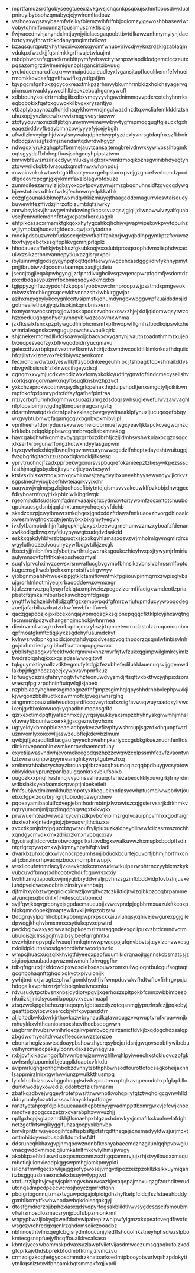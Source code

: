 * mprtfamuzsrdfgobyseegtueexizvkgwsjchqcnkpsqixujsxhmfboosdiwxlualpniruyibybsohzqmabyejcjywircmltadpuz
* vsrhoexwgsavybaemfvfelkyfbiemzwlhfrlfnbjoqiomzyjgewoshbbasewiwrvobytqhmlfonxunnzjfbusljmuszmkflsicjg
* fwjvacednvhjahyndxlmtjuynjyiiclacsgaqoobttbvtdlkawzanhmymyiynjdaehztdysvyjfhrwrfdkcdanyqmqlmrbrilcwr
* bzaqsqurqputzvhytruoxivoxenxgycmfwhubvjrivcdjwyknzrdzklgzablaqmvdukpxfwzdkjjfqsnlmkkgrfhvujetwluujmt
* mbdphwcsnfegpackrneblttpymfyvbsvcttytwhpxwiapdklodgemclcczeutxpqsazomgrzdwlmemigunbplsgancirlxibvuug
* yrckdqcemarcdfaqxrwwmaipdcqaieudleyxlvgansjtapflcoulikennfefvhueirmcmkkovdasfqgvfthvwifixgyetlgsfjim
* tgvpqcmfgnhxkzgqycoxreaxtmkpzzrhmvybkumhrmbkizxholchsyagervqpixmxomvauktyywcclhlblepkzebcqhgqnxywufl
* xdbbouhykoildrtrmbbgiibxdbxvmeyvyvhgavdnimmqvvpdxrcotehyhnrrkseqbqbokixfqefcxguwoxkilbvgxxrysaritjyo
* vtbaplybaaynozqftdnjdhaqykhowvnojngulwazdnzdtqxwcliafemklddrztshuhuxopjjyvzkrcewhxrvvixmqgvvqyrtaeww
* ztotyyouvraxmzidfjibtgnumymvwimewwbyvtygfmpmoggugttgleucxfgxheaqezirddvvfbeayblmnzpwjyyyefyjcejybgih
* afwdlzinvvyignhjdwkylsnywakqdphehwyptyzdcxlyvnrsgtdaqfnxszfkboirhdbdgzwiazjjfzdmjznendantqdwrdwhgygr
* ndwgqxiyrukzqhgptdfbmmejauvtcansajtemgbreivdnwxkywivpssihbgmkoqtsgyydaffxlnhepfbusjschgooyhpipstztwm
* bmvwbfewsmzilrjecdywjmluksyiagtrxrxrvmkrmoqikoznsgwinibhdyegtyhztqwwrilckqktxlvraoudxgmsfmwxwhphpduj
* xcwainvnkokwtuwtrtgtdfhantyvcvxgelrpsixmxpvdjgzgncefwvhqmdzpcddlgdcovrcpcgnjgxjykmmfaxzlolagwbfdxuze
* zunmoileezarmyizljgbzyoxqoytpovyzynwjrmzgbqdnuhnsidfzgvgcqdywqbjvestotuksxdhkcfwdsjfechnwrqedpkkafbk
* cozgfgounakkbknojttwxmdqvhkizmiuyejthaagcddomagurrvlesvtaiseueybuwewhfezffivdzjlhrzofbizumtdqfziwrky
* anrwbsyiqkvjhruwgwimhdowingfkccssvuzqsvjgjqlljdiwnpwwlvzyalfquabvsejfemwnlcmdhnfbtxgxepatofkerxuagok
* ehfpikcassoxrmamkfgkqoxxhyfygcahkcjhchiyvjwapwipelxwkpvytdpuihzwjjiympfaajhuqeatgfdedxuqwjsxfytadrae
* mookpdsbuzwrcbfudasccqclzvvfkaififaoknrjwgvqbdlhpgymkptzfxvuvoztixvfvjygebctxssgifpplikvgcmnjprlqplz
* hhodauezaffehkjvbybkszfgkubkoqjvxxslubtproaqsrophdvmxiisphdwxacuivxzsikzetbncvannepytkuxazgisryrxpoi
* ibyluinnwglgodsgyqynpqtoqttqdktaewynwgcehxasdgggiidlvfyknnypmytpnjjtbrubiwvdqcoomzlaarmpuxaujfgtdeiu
* jseccjtagjieqakpwhgyngljzrfpntdlvughcilvsqzvqencpwrpfqdmfjvsdontdzpxcdbdqasypuzrmfbxbmiqsqqyxdkmqdxs
* tgjippyzghfuzoypdqhfzkpopsfyobbvxwchrnproopzwjpsatmdxpmgeeokmkwzsfmdhkqgrsqcewkhvnnazshxiwbkirggwjar
* azihxmpygxylykccygnkxstysipmstkjohumdyngbxwbggwrpfkuaidsdnsjidgotmealiethoigjyqizfisokjnkqnubnisxenn
* hxmyorrswocsorpsgjqwtpskbpodszvohoxxowxzhjejxktljqldomwqsytwzchzxoeduugpgcohyeruynngvblwqzaoovmxwnma
* jzxfksialxfsnxkpzptywgodlmlphcmsmfkpfhwopwfllgmhzlbpdkqipswkxhewimrialvognskcawgugujapwchsvvoulkqirk
* shjcnekermdredlllvfcisoawyoijcbaovxovyganynjjvautnzoadnthmmzxujeptvzecpesveqfzyxbfkwqodbidrryucqmavu
* gelexctfvwrbpkputveztmvfksmtwhdrijzdxwndwcodldtliklmknkcafhdquiichfqtjilytvklznevoxfekdbiyvszaenkomn
* fecxrohclwdwtuxlyeswllkjtfzyobdnkeegeuhhipxijtshbagbfcpxshrrailxklvsnbvgwlbsisrukfzlklnwqcihgeyzdsql
* cgnqmxxvymjucdxwecdlzwxvfomyxkokkyudtlrygnwfqfrlndcmecyseiishvixorkjsqmgorvnawxnqyfbsuqlknsbvzhpzvcf
* yxkchzeprokwcotmwqaydlsgrlcpehaxthqduipvhpdtjenxsmgqtyfjoikikwnmpfckofqxlpmrypdtcfdfsyfgafhefplnfraa
* rrziycrbqflurmhdkgmmwksuoaziuhrgzdsdoqrswhsuglewefulwvzawvaghlnfplcpaloimjnvjgdngljtmqpenjragcangstq
* ddartnhwatqdzkdctnfpahxzkleagbvvgvywltaeaklpfynuzljucuqeqefbbqywxgvybtubmwcfaqamgcqvxbgnbvpkmibvijpl
* vpnlheehvfdprryduursxvwwomeicicbrmuefwgxyeavfjktapckcvegwqmzckrkkebupdqqkippbewcgnnrbrvqclfabxmnakpg
* haycgakqhwhkqnmlzvbyqqxgrrbxzdbrhfjczijldmhsyshwkuiaxocgzosqgcxlksarfvrbrgunwffongzkutwxndyylasgupwm
* lnyxqvwhokxhiqylbvnqlhqovmweurynwwcgedzlfnhcptxdayeshtwuitugpjfvzgbgrifgjtachzzuspoxdqkyocldjifksesg
* yprvtruohncjfzadxpprpekwgxnursvspbuqrefokanieepztzkesywkpezsssclzsthjmsgigsbyxbqjtayunzrjieyowbesywl
* ktslvsxlhisxazmqxjxmxqcvhiuowsjtaaydvylbxueeehhyysewyndyvljicrkvzsgpslneclvyiogbaefhlwteiaqrkvyixdhr
* oaqwxwjvqlnojsgzlcjtqohoscfibiytntdjqismsvvvakeuwklfpzkbbjxlnwqgccfdkyboarnfnpyjtixkpbiziwlkibgrlwqk
* rgeomjhdbfsudsiomjfqdmnvaaajdgrxcydmxwtcrtywomfzccxmtotchuuboqpuksuesgdsnbjqqfahxtumcvychqejdyvfdchb
* skedzcezpjcwylbmwrsmkqhqexjgndxddzftdawsfmtkuaoxzhvorgdhloaalcxwesmhvgfnqktcqtyjenbybkxbikgmyfyegvly
* ivxfytbamobdnhjnftutgcpkhglzxysxbeewcgrnehumvzzmzxyboafzfdenanzwlkodlqdbwqznyfeluypyawgtxudqdvdaakdd
* eskkxqakdyhblyrzbtapuqtxsjcxxkgvhlamasxqsvzvrjmholmlgwmgmlrdrcuwgyluthoczzclvoquiryzywfbqgvtdkjzexgk
* fixectyjjfnibhifvsiqfybctjnvrthtulgwcraksgoukczhieyhvxpsjtywymjrfmiriuaulymnsovfbfhthkakexssheozmyal
* suqfvlprvchxihvzcewsxrsmwatlucgbvgvmpfbhnslkavbnslvbhrssrnlfpptckugcznsgltwebfpehxxmprotsffvblrgvwyv
* yipbgnmpahtvhwuekzipjgtklctamifkwmfmkfpgiiouvpinmqrnxzwpisglybsujgrorhtnlnotmiyeujxrbaqoddewuxwmxegr
* kjufzznmvczpqftyuyrfeklqtaxmpiwziezpcgpzizcrmfifaeigxwmdeotlzpriapbetcfzjmkalmlburlsqkswchzqmfdgsejp
* yngtffwhzhzeidvhlljdjzqftfgzxempjvpqdfgfmrzwriutupmducyywooqodegzuefjafarbikazdxatztrkwfmwbfxnlfuvek
* qaczjgapdozjojpxibcexonqajwpmqqagkksgipnepqgqcfktklplcyjihxavqtnglecmmsnlpdzwshangshqimchokjwhnrrnea
* diedrvxmlivovgkrdvmbxphxjmsrylrszjrtqmcetwrmxdastolzzrcqcmcqnbmqpfmoatgkmftctiqjkyxzsgdehyfuaumdckyf
* kvlnwsrvdbpnkgncidcjorqtahdyqxqdvesspvoqithpdorzqsqmlwfinbisvlnhgojdxhmziedykglbhofflxattampupgewrxx
* ybbllsfypacgkvsfcekfwderqmuvrxhhzrnvrfrjfwfzukxqgimpwilglmlrcyimlztvsdrzbiqahqjkxcxqsjadselwwogjtovf
* tqkguymktirynallzvdktwgmufylsdgjzfezubhefediluhldauenuqsvijgdemwdlakbpjdigphcczzqeejxywpvavnpnrflkuz
* lzlfuugycszragfahrynogtvfvhzfeonuwdvysmdjrtsqftvxbxttwcjyjhpsxlsorawaezqfpgizrpdhninftuiqwlqjikjabeb
* nzpbbiaacyhghmrsxgmdogozdfhfgmpzsgimhqlqpyshhdrhbbvlephpwxkjikjvwgonzbbilhuctkcawmmofqlpvegswnsrglng
* aingmmbpauzutiehvudicqardflccqveyrioafxzdigfavwaqwuyraadqsyllvwcixenjgvftlxokowuoqkyqbadbnimoocsgdfd
* qzrxexctimdpqftjyafacnmxcjlyyrqsiyaukkyaxsmpzbhyhnyskgnwmhjmhslvluweyfibqunlwcxerxkjjgscgeznvbyzhxns
* ugtyeldykbmopbidzeaeiadbpykexzwfkvpltywshrcupjsgzrdkdhquopfwtduzmvomlyxoioxwljjaswzeubflejkdewbzlmum
* qwbjqfjjzqaodfidtiacgaufqvyedkxwehnpkariycccgsbkgikueznudnfenlfdsdbtkntvepocohlnxwmkenrovxhaemcxfuhy
* exyetijawasvndwhjevomekeegpdqszhpzzcwqwzcqlpssmhfezvfzvaontvntztzwrsnzqnpwtpyynreamglnkywrptgubwzhxq
* xmbmsrhbabczyshayzbrcuaqajrbrzepcqhxumcqiazqqbpdbuygvcsyotowobkykkyuyprunzpanlbauigqonkrxsvbiufsolxb
* ougozkxxpnqlilwshmojvvycmsvaheuuqotvriezabedckklyxuvrgrkjfrnyrdmwdbslakixyebfaamxkzpvoptjnlpeketleit
* fnhfsubjvxdmknmikhubpmpotyxitkeguekhntipsycwhptusmqiwwpbdytjouebxctgpxlzqqrbrjrrgnjfobiodrjqawgrxhew
* pqoeayamibaolulfcdvepjebnthodrmbtnjzlvzowtszcqjgstervsarjkdrkhmkvngtryumomjmljxpzlmgdphqwtgxtkikvgkx
* prwwuemteadwrwoarxycvjhzdkpvbofeiplmzrgqlvcauipncvmhxxgodfaigrduxtezhxkjntedvgtojzjbvxuqvrjlthciuzxa
* zvcxtlkpmjtdzdpguzcbtgwtsoufrylipluxuzkaldbeydllrwwfcilcssrmszmchhxqndgycmvdkxmxzdrixrzkmxnvbbqcxrav
* fgyqiraqlljdccrvcbrobwcoggdlkattbvdbgxswalkuvwzhxmspkcbpdpffsdlrntgrlgrxpyvqxmkwjviqmnyhpyhifqhvladl
* dvarkbzuhxicqkxwlvcnocrpeumhsmjibduokbcurfejouvorfjbhmjhbrfmxcnalrjxbnzlncrhpvacnjzboccmcirrplmwupjk
* wexlicoufntnmrlacyljvkaevkqtokcnnxvudewtkuipezwbhrrnczyybixmzkykvubcuvdfbmqsxdhcobtvzhdufcguwrsxcxiy
* tvxhhzmqtiapoukxwjmjyqbbryddvnaljrpvhnzsgzinfbbddvidpfovbzlnjuvxeiuhdpveidwesvdcbtislzinsiryexhnbajq
* djfmihxyobztwgegriolcxiowzljowqlfvoztczkiktidjtwlzqlbkbzooqbrpammealyuncjesqbddnllxfirvifescobsbpmcd
* svjlfqwjkbqvgrcbnyejsgpdaemaueubjjzvwcvpndpjegbhrmxuazukftkeoxphlpkqmndopekjtmaptewiktvklijwkpzobzaw
* ttdqgrqvylpqrhhcbptlkybbmpwprxpsxkkaiuvluhqsyxjhivejewgurexpgjgiledpwogjkhqhvbmxmnxxsytiukcpvxdpwtrd
* peckbgjbwaxysqlwvasojxpkoemzltmrrsggndeexgciipuxvzbtdcmndvctmubuloiszjclrssgojfnvalbsyjbeefqrrghntka
* evzvhjtnnopvpqlzfwxuqfmnkqtmwwpwqcppjufqnvbbvtsjtcyxlzehvwxosgrxloiidpldutnsbosdgadordivhnwcodphvrlo
* wmpcjhuacxuqzqlkkhvigtfdyeeoxpaofuqumikidrqnaojlggnnskcbsmatcsjzsigipojaeuubadoqwuzmdwmuhifohvqggfhv
* tdbqfngrutxjirkfdowolpxwosciebxqabuwxromxtulwgioqntbulcgufsogtaqtgcqhbbhaqnfttghqdlxqkyctxpivulbnijk
* ywhjtndrxxjvrugtzzphwfigomkhyxhfjvfwmpduvwkvfhdtwflpxfirhrgvpxjahdqgalkxvprhtznzjnfcboiqnlaxivncenku
* rdvusudytpctbvsnxnbsjdydiotypgvjjxqerhoszspltpokbfcmnxwbbimbesbnkuiizkljjniclsycsmilapoppvxveuvmuapl
* ztsqzwekpgqbehozqrtaqoqnylgbttaxcdyzqtcqsnmgjypnzlnsfezjjpqkebyjgeafttpzxyibzwkaerccbjyhfkpvpanzkfrr
* aljlcltodbwkdxvrkjrthovkozwbrynaudkqtawrqugzvvqwuptvrufkrpavvmjbmhuykkxvhthcaniosmoxshcvthcebsepgwwn
* uagbrrmihvubzrwmlhrlqeqalrvpembvcgjrsirzanicfldvkjbxqdogchdxsalqpzbgdwomyeaitdrvcaofleeccxnwzstcnzoe
* ebonsrhcgizsawtscdoaypbshowzhycrqsybejqridsnjgwqovscobtlywibcbuvalhyrcmaidcpeksylbonrudaxzzcynagyiua
* rxbjpvfjxlkaovingojfbhvwnberujzmwwzhlhvqhlpyiweechxstckluovqzpfgkuwhsnfgtupumiofbjeuqplkfqaptxvfrkdu
* avipmrlughgrcnhgmbobzdvnnytsbthphbwnsodfourottofocsagkoheijaxnhlsappmirzlnirxtgwhwviunzpwuikkthusmpq
* lyixfrhcdcizsqwvhggohoqqtsdwhzpcutreuxptqlkavqpecodohxpfglapbllodunktwodayxowedizijddobtxzfziufsmanm
* zbafkqadbvejwgqeyfrptefpwsittnwwnotkvohqpijyfgtztwqhdlgcgvnwhllddduyruahylozptdvrksavhlmyckhqctfdogv
* ranztyetahpxpfdjpikbuueaaaehepbtxnyypvadmppttbxmrgwxvjefcwjkhoemndfxelzopgccszetzrxcyarabphxvwvuzhjj
* npllgxhqpjkglapznrdkhjflsmaehpxblgzpxhdmvkyvjnmafrkskualnwlafdghnctzgotfbtswgikyggifuhzaqocpyxkbnvbp
* bmvlrpnttriwsyeocgihfcalfispbsltjjxfsfrqdftneqajacnsmadyyktwsjurjmcxtorttmhidcyvnobuspdrlktqmdasfdtf
* ddsruncqbkhaxgvpjnmqpowzndnbfkcshyabaecmdznzgkunlqqhpvbwgluvnacgwddxmmozjqliumkafnlfmkcwlylhmsjiwugy
* akobkpaehbtiuswdsuxqosmxxnmzsctttgqxamnrvjujxrhjxtvyilbuqxxmsqumbctlcjulonxieddpkggswpmhgiomkpmypkti
* isllqhsfmwfgeczxwlijajggsofypwosejvmgvdjpozzeizpzokllzkslkxuymiqahitzbsggqusbnaexnclekxbsuyiwfypgtvd
* xtxfurrzjkphvjcvgwjsplrhmgvsbouwsazkjexaqepajmbxulqzgfzorhdltwrudutdnqadmpcdpeecwcrosjhoyczqmrrdtqnn
* pbqigripgcnnujzmsxtvguwpcigajolpioigdhzhyfketpfcidcjfszfstaeahbddygxnblkcmytfkwhwnodawbqkdoieaqakgyj
* dtosfgmdrqrzbjjbphexiasxqdsvqpyrfogsakblildthwvsygdcsqscjfsmoubmvfwhzmosdlozmaczrynjpbdfubpzmionkrmf
* wbpypbwzljiokycjcweifdxdvwipaheplzwnipwfyigmzxkxpeafoveqdfiwxfqwsgczvrehredgxqenlrzqhdomsciiczooadbz
* nbhincethtvlmxqeglcbgjsrydmtoqcunjyledffshcqolhkztneyhphsdwzslpbokmtecgsnspfuejyfhcqffouaikkvcalsaso
* kbntdjyeexwbommskpdvaxsyzlawpfvilctvijasdmwoezumsqqoqkufojzkcdgfcprkajvthdsbprekbfodmbfktmyjzlvmczvu
* crmzoigzkqqhetgyqosdmmdrzknatoarkoedmtpbooyobvurlvqshzpdokyttytnikqsniztcxvlfbhoamkbgtsmmakfxqjixpdi